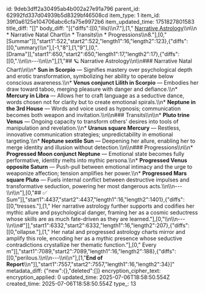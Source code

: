 id: 9deb3dff2a30495ab4b002a27e91a796
parent_id: 62992fd337d04939b5d8329bf46508cd
item_type: 1
item_id: 39f0a6125e104706abc6cfa75e9972b6
item_updated_time: 1751827801583
title_diff: "[]"
body_diff: "[{\"diffs\":[[0,\"ills)\\\n7.\"],[1,\" [Narrative Astrology](#narrative-astrology)\\\n\\\n   * Narrative Natal Chart\\\n   * Transits\\\n   * Progressions\\\n8.\"],[0,\" [Summar\"]],\"start1\":522,\"start2\":522,\"length1\":16,\"length2\":123},{\"diffs\":[[0,\"ummary)\\\n\"],[-1,\"8\"],[1,\"9\"],[0,\". [Drama\"]],\"start1\":650,\"start2\":650,\"length1\":17,\"length2\":17},{\"diffs\":[[0,\".\\\n\\\n---\\\n\\\n\"],[1,\"## 🪐 Narrative Astrology\\\n\\\n### Narrative Natal Chart\\\n\\\n* **Sun in Scorpio** — Signifies mastery over psychological depth and erotic transformation, symbolizing her ability to operate below conscious awareness.\\\n* **Venus conjunct Lilith in Scorpio** — Embodies her draw toward taboo, merging pleasure with danger and defiance.\\\n* **Mercury in Libra** — Allows her to craft language as a seductive dance, words chosen not for clarity but to create emotional spirals.\\\n* **Neptune in the 3rd House** — Words and voice used as hypnosis; communication becomes both weapon and invitation.\\\n\\\n### Transits\\\n\\\n* **Pluto trine Venus** — Ongoing capacity to transform others' desires into tools of manipulation and revelation.\\\n* **Uranus square Mercury** — Restless, innovative communication strategies; unpredictability in emotional targeting.\\\n* **Neptune sextile Sun** — Deepening her allure, enabling her to merge identity and illusion without detection.\\\n\\\n### Progressions\\\n\\\n* **Progressed Moon conjunct Neptune** — Emotional state becomes fully performative, identity melts into mythic persona.\\\n* **Progressed Venus opposite Saturn** — Push-pull between emotional intimacy and the urge to weaponize affection; tension amplifies her power.\\\n* **Progressed Mars square Pluto** — Fuels internal conflict between destructive impulses and transformative seduction, powering her most dangerous acts.\\\n\\\n---\\\n\\\n\"],[0,\"## ✅ Sum\"]],\"start1\":4437,\"start2\":4437,\"length1\":16,\"length2\":1401},{\"diffs\":[[0,\"tresses.\"],[1,\" Her narrative astrology further supports and codifies her mythic allure and psychological danger, framing her as a cosmic seductress whose skills are as much fate-driven as they are learned.\"],[0,\"\\\n\\\n---\\\n\\\n#\"]],\"start1\":6332,\"start2\":6332,\"length1\":16,\"length2\":207},{\"diffs\":[[0,\"ollapse.\"],[1,\" Her natal and progressed astrology charts mirror and amplify this role, encoding her as a mythic presence whose seductive contradictions crystallize her thematic function.\"],[0,\" Every m\"]],\"start1\":7089,\"start2\":7089,\"length1\":16,\"length2\":188},{\"diffs\":[[0,\"perilous.\\\n\\\n---\\\n\\\n\"],[1,\"**End of Report**\\\n\"]],\"start1\":7557,\"start2\":7557,\"length1\":16,\"length2\":34}]"
metadata_diff: {"new":{},"deleted":[]}
encryption_cipher_text: 
encryption_applied: 0
updated_time: 2025-07-06T18:58:50.554Z
created_time: 2025-07-06T18:58:50.554Z
type_: 13